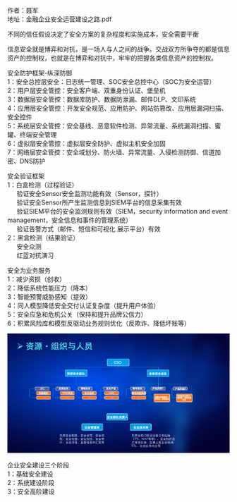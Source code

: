 作者：聂军  
地址：金融企业安全运营建设之路.pdf

不同的信任假设决定了安全方案的复杂程度和实施成本，安全需要平衡

信息安全就是博弈和对抗，是一场人与人之间的战争。交战双方所争夺的都是信息资产的控制权，也就是在博弈和对抗中，牢牢的把握各类信息资产的控制权。

安全防护框架-纵深防御  
1：安全总控层安全：日志统一管理、SOC安全总控中心（SOC为安全运营）  
2：用户层安全管控：安全客户端、双重身份认证、堡垒机  
3：数据层安全管控：数据库防护、数据防泄漏、邮件DLP、文印系统  
4：应用层安全管控：开发安全规范、应用防护、网站防篡改、应用层漏洞扫描、安全控件  
5：系统层安全管控：安全基线、恶意软件检测、异常流量、系统漏洞扫描、蜜罐、终端安全管理  
6：虚拟层安全管控：虚拟层安全防护、虚拟主机安全加固  
7：网络层安全管控：安全域划分、防火墙、异常流量、入侵检测防御、信道加密、DNS防护

安全验证框架  
1：白盒检测（过程验证）  
&emsp;&ensp;验证安全Sensor安全监测功能有效（Sensor，探针）  
&emsp;&ensp;验证安全Sensor所产生监测信息到SIEM平台的信息采集有效  
&emsp;&ensp;验证SIEM平台的安全监测规则有效（SIEM，security information and event management，安全信息和事件的管理系统）  
&emsp;&ensp;验证告警方式（邮件、短信和可视化 展示平台）有效  
2：黑盒检测（结果验证）  
&emsp;&ensp;安全众测  
&emsp;&ensp;红蓝对抗演习  

安全为业务服务  
1：减少资损（创收）  
2：降低系统性能压力（降本）  
3：智能预警威胁感知（提效）  
4：同人模型降低安全交付认证复杂度（提升用户体验）  
5：安全应急和危机公关（保持和提升品牌公信力）  
6：积累风险库和模型反驱动业务规则优化（反欺诈、降低坏账等）

![3](./image/3.png)

企业安全建设三个阶段  
1：基础安全建设  
2：系统建设阶段  
3：安全高阶建设  
